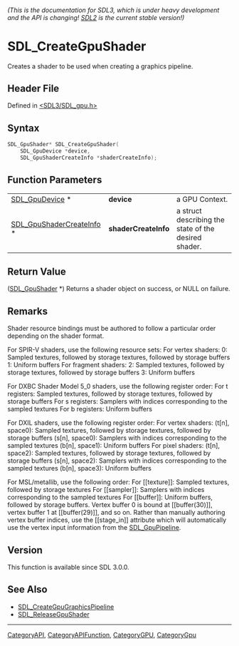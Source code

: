 ###### (This is the documentation for SDL3, which is under heavy development and the API is changing! [SDL2](https://wiki.libsdl.org/SDL2/) is the current stable version!)
# SDL_CreateGpuShader

Creates a shader to be used when creating a graphics pipeline.

## Header File

Defined in [<SDL3/SDL_gpu.h>](https://github.com/libsdl-org/SDL/blob/main/include/SDL3/SDL_gpu.h)

## Syntax

```c
SDL_GpuShader* SDL_CreateGpuShader(
    SDL_GpuDevice *device,
    SDL_GpuShaderCreateInfo *shaderCreateInfo);
```

## Function Parameters

|                                                      |                      |                                                      |
| ---------------------------------------------------- | -------------------- | ---------------------------------------------------- |
| [SDL_GpuDevice](SDL_GpuDevice) *                     | **device**           | a GPU Context.                                       |
| [SDL_GpuShaderCreateInfo](SDL_GpuShaderCreateInfo) * | **shaderCreateInfo** | a struct describing the state of the desired shader. |

## Return Value

([SDL_GpuShader](SDL_GpuShader) *) Returns a shader object on success, or
NULL on failure.

## Remarks

Shader resource bindings must be authored to follow a particular order
depending on the shader format.

For SPIR-V shaders, use the following resource sets: For vertex shaders: 0:
Sampled textures, followed by storage textures, followed by storage buffers
1: Uniform buffers For fragment shaders: 2: Sampled textures, followed by
storage textures, followed by storage buffers 3: Uniform buffers

For DXBC Shader Model 5_0 shaders, use the following register order: For t
registers: Sampled textures, followed by storage textures, followed by
storage buffers For s registers: Samplers with indices corresponding to the
sampled textures For b registers: Uniform buffers

For DXIL shaders, use the following register order: For vertex shaders:
(t[n], space0): Sampled textures, followed by storage textures, followed by
storage buffers (s[n], space0): Samplers with indices corresponding to the
sampled textures (b[n], space1): Uniform buffers For pixel shaders: (t[n],
space2): Sampled textures, followed by storage textures, followed by
storage buffers (s[n], space2): Samplers with indices corresponding to the
sampled textures (b[n], space3): Uniform buffers

For MSL/metallib, use the following order: For [[texture]]: Sampled
textures, followed by storage textures For [[sampler]]: Samplers with
indices corresponding to the sampled textures For [[buffer]]: Uniform
buffers, followed by storage buffers. Vertex buffer 0 is bound at
[[buffer(30)]], vertex buffer 1 at [[buffer(29)]], and so on. Rather than
manually authoring vertex buffer indices, use the [[stage_in]] attribute
which will automatically use the vertex input information from the
[SDL_GpuPipeline](SDL_GpuPipeline).

## Version

This function is available since SDL 3.0.0.

## See Also

- [SDL_CreateGpuGraphicsPipeline](SDL_CreateGpuGraphicsPipeline)
- [SDL_ReleaseGpuShader](SDL_ReleaseGpuShader)

----
[CategoryAPI](CategoryAPI), [CategoryAPIFunction](CategoryAPIFunction), [CategoryGPU](CategoryGPU), [CategoryGpu](CategoryGpu)


